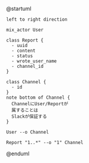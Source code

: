 @startuml

    left to right direction

    mix_actor User

    class Report {
      - uuid
      - content
      - status
      - wrote_user_name
      - channel_id
    }

    class Channel {
      - id
    }
    note bottom of Channel {
      ChannelにUser/Reportが
      属することは
      Slackが保証する
    }

    User --o Channel

    Report "1..*" --o "1" Channel

@enduml
